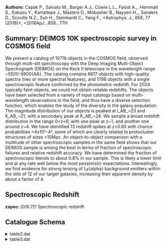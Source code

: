 **Authors:** Capak P., Salvato M., Barger A.J., Cowie L.L., Faisst A.,, Hemmati S., Kakazu Y., Kartaltepe J., Masters D., Mobasher B., Nayyeri H.,, Sanders D., Scoville N.Z., Suh H., Steinhardt C., Yang F., <Astrophys. J., 858, 77 (2018)>, =2018ApJ...858...77H

## Summary: DEIMOS 10K spectroscopic survey in COSMOS field 

We present a catalog of 10718 objects in the COSMOS field, observed through multi-slit spectroscopy with the Deep Imaging Multi-Object Spectrograph (DEIMOS) on the Keck II telescope in the wavelength range ~5500-9800{AA}. The catalog contains 6617 objects with high-quality spectra (two or more spectral features), and 1798 objects with a single spectroscopic feature confirmed by the photometric redshift. For 2024 typically faint objects, we could not obtain reliable redshifts. The objects have been selected from a variety of input catalogs based on multi-wavelength observations in the field, and thus have a diverse selection function, which enables the study of the diversity in the galaxy population. The magnitude distribution of our objects is peaked at I_AB_~23 and K_AB_~21, with a secondary peak at K_AB_~24. We sample a broad redshift distribution in the range 0<z<6, with one peak at z~1, and another one around z~4. We have identified 13 redshift spikes at z>0.65 with chance probabilities <4x10^-4^, some of which are clearly related to protocluster structures of sizes >10Mpc. An object-to-object comparison with a multitude of other spectroscopic samples in the same field shows that our DEIMOS sample is among the best in terms of fraction of spectroscopic failures and relative redshift accuracy. We have determined the fraction of spectroscopic blends to about 0.8% in our sample. This is likely a lower limit and at any rate well below the most pessimistic expectations. Interestingly, we find evidence for strong lensing of Ly{alpha} background emitters within the slits of 12 of our target galaxies, increasing their apparent density by about a factor of 4.

## Spectroscopic Redshift 
 
**zspec:** [0/6.7]? Spectroscopic redshift 
 

## Catalogue Schema

<details>
<summary>table2.dat</summary>

| Bytes   | Format   | Units   | Label    | Explanations                              |
|:--------|:---------|:--------|:---------|:------------------------------------------|
| 1- 9    | A9       | ---     | Mask     | Mask                                      |
| 11- 12  | I2       | h       | RAh      | [9/10] Hour of Right Ascension (J2000)    |
| 14- 15  | I2       | min     | RAm      | Minute of Right Ascension (J2000)         |
| 17- 18  | I2       | s       | RAs      | Second of Right Ascension (J2000)         |
| 20- 20  | A1       | ---     | DE-      | [+] Sign of the Declination (J2000)       |
| 21- 22  | I2       | deg     | DEd      | [1/2] Degree of Declination (J2000)       |
| 24- 25  | I2       | arcmin  | DEm      | Arcminute of Declination (J2000)          |
| 27- 30  | F4.1     | arcsec  | DEs      | Arcsecond of Declination (J2000)          |
| 32- 36  | F5.1     | deg     | PA       | [-98/303.2] Position angle, east of north |
| 38- 47  | A10      | "D/M/Y" | obs.date | UTC observation date                      |
| 49- 56  | A8       | "h:m:s" | obs.time | UTC observation time                      |
| 58- 60  | F3.1     | h       | Exp      | [0.3/2] Exposure time, hours              |
| 62- 65  | F4.2     | ---     | Airmass  | [1/3] Airmass                             |
| 67- 71  | A5       | ---     | Grating  | Grating (1)                               |
| 73- 77  | A5       | ---     | Filter   | Filter (GG455, GG495 or OG550)            |
| 79- 81  | I3       | ---     | Nsl      | [43/123] Number of slits assigned         |
| 83- 84  | I2       | ---     | Nz       | [30/96] Number of high-quality redshifts  |
| 86- 87  | I2       | ---     | Nsep     | [0/20] Number of serendipitous sources    |

**Note**: The 600ZD grating yields a wavelength coverage of ~4800-10000{AA}
    with a dispersion of 0.65{AA}/pixel and a spectral resolution of R~2000.
    The 830G grating yields a wavelength coverage of ~6700-10500{AA} with
    a dispersion of 0.47{AA}/pixel and a spectral resolution of R~2700.

</details>

<details>
<summary>table3.dat</summary>

| Bytes   | Format   | Units       | Label         | Explanations                                                         |
|:--------|:---------|:------------|:--------------|:---------------------------------------------------------------------|
| 1- 8    | A8       | ---         | ID            | Identifier (1)                                                       |
| 10- 20  | F11.7    | deg         | RAdeg         | [149.3/151] Right Ascension (J2000)                                  |
| 22- 31  | F10.8    | deg         | DEdeg         | [1.4/3] Declination (J2000)                                          |
| 33- 35  | I3       | ---         | sel           | [1/960] Subsample identifier (2)                                     |
| 37- 41  | F5.2     | mag         | imag          | [8/31.5]? I bandpass AB magnitude (3)                                |
| 43- 47  | F5.2     | mag         | Kmag          | [12/30.4]? K bandpass AB magnitude (3)                               |
| 49- 54  | F6.4     | ---         | zspec         | [0/6.7]? Spectroscopic redshift                                      |
| 56- 57  | I2       | ---         | Qf            | [0/19] Original spectroscopic quality flag                           |
| 59- 61  | F3.1     | ---         | Q             | [0/2] Comprehensive spectral quality flag                            |
| 63-132  | A70      | ---         | Remarks       | Remarks (6)                                                          |
| 24      | ;        | <COSMOS2015 | NNNNNNN>      | in Simbad).                                                          |
| 284     | ;        | <COSMOS     | NNNNNNN>      | in Simbad) and                                                       |
| 1236    | ;        | <[ICS2009]  | NNNNNNN>      | in Simbad).                                                          |
| 4       | and      | figure      | 1:            | sel=512*X+256*hiz+128*M+64*VLA+32*H+16*OVV+8*OII+4*PL+2*Fil+1*ser    |
| 2       | for      | further     | explanations. | Note (3): Magnitudes based on the ultradeep Subaru Hyper Suprime-Cam |
| 11-19   | indicate | broad       | emission      | lines.                                                               |
| 24      | are      | given       | the           | value Q=2, signaling reliable spectroscopic identification. The      |
| 29      | are      | given       | the           | value Q=1 for                                                        |
| 1       | source   | is          | matching      | with the uncertain                                                   |

**Note**: Object identifier from the major two photometric catalogues. An
    "L" in front of the number refers to the red multiband-band selected
    catalogue of Laigle+ (2016, J/ApJS/224/24 ; <COSMOS2015 NNNNNNN> in Simbad).
    A "C" in front of the number refers to the i-band selected catalogue of
    Capak+ (2007, II/284 ; <COSMOS NNNNNNN> in Simbad) and
    Ilbert+ (2009, J/ApJ/690/1236 ; <[ICS2009] NNNNNNN> in Simbad).
    If an object is not present in either of these catalogs it does not have an
    identifier (the value is blank).
Note (2): The subsample identifier, sel, is a decimal representation of a
    binary flag containing the X-ray, high-z, MIPS, VLA, Herschel,
    optically variable sources ("OVV", Salvato+, 2009ApJ...690.1250S),
    OII, PL AGN, Filler and Serendipitous flag following the order in
    table 4 and figure 1:
    sel=512*X+256*hiz+128*M+64*VLA+32*H+16*OVV+8*OII+4*PL+2*Fil+1*ser
    See section 2 for further explanations.
Note (3): Magnitudes based on the ultradeep Subaru Hyper Suprime-Cam
    (Tanaka et al. 2017arXiv170600566T) and UltraVista (Laigle+
    2016, J/ApJS/224/24), the Subaru Suprime-Cam (Ilbert+
    2009, J/ApJ/690/1236), and the Hubble ACS (Koekemoer+
    2007ApJS..172..196K) photometric catalogs. Because of field-coverage,
    bright star cut-outs, blending or other confusion issues not all objects
    in the spectroscopic catalogue are covered by a single photometric
    catalogue, and we thus have to refer to various different imaging
    datasets.
Note (4): Spectroscopic quality flag, Qf, following the original zCOSMOS
    scheme (Lilly+ 2009, J/ApJS/184/218, aka the column CClass),
    where values 11-19 indicate broad emission lines.
Note (5): Comprehensive quality flag Q combining spectroscopic and
    photometric redshift information, following Zheng et al.
    (2004, J/ApJS/155/73). The Qf flags 3, 4, 13, 14, 23, 24 are given
    the value Q=2, signaling reliable spectroscopic identification. The
    Qf flags 1, 2, 9, 11, 12, 19, 21, 22, 29 are given the value Q=1 for
    an uncertain spectroscopic identification. However, if the photometric
    redshift value for a Q=1 source is matching with the uncertain
    spectroscopic redshift within an interval dz/(1+z)<0.1, where
    dz=|z_spec_-z_phot_|, we raise the quality flag to Q=1.5. An
    unsuccessful redshift measurement yields Q=0.
Note (6): Remarks for most objects, in particular indicating the spectral
    features detected, e.g. the Ly{alpha} and Balmer lines (H{alpha},
    H{beta}, H{gamma}, ...) of hydrogen, or the MgII line, as well as the
    [CIV], CIII], CII], [OII], [OIII], NII, and [SII] emission lines.
    A "d" behind an emission line designation indicates a detected line
    doublet.
    A "br" behind an emission line refers to a broad emission line
    profile.
    An "abs" behind a line indicates its appearance in absorption rather
    than emission.
    "H&K" and "G" correspond to the Ca-H 3940{AA} and Ca-K 3960{AA}
    absorption lines and the G 4304{AA} absorption band, respectively.
    Other prominent absorption lines are MgI 5175{AA} and NaI 5892{AA}.
    Finally, "E+A" features indicate the forest of spectral emission and
    absorption features ("ringing") between the [OII] line and Ca-H & K,
    characteristic of post-starburst (E+A) galaxies.

</details>
